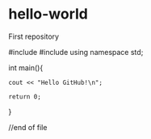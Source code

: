 # hello-world
First repository

#include <iostream>
#include <iomanip>
using namespace std;
  
  
  int main(){
    
    cout << "Hello GitHub!\n";
    
    return 0;
    
 }
 
 //end of file
